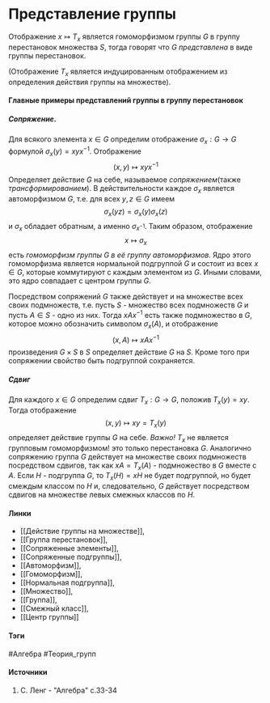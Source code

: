 # Представление группы
Отображение $x\mapsto T_{x}$ является гомоморфизмом группы $G$ в группу перестановок множества $S$, тогда говорят что $G$ *представлена* в виде группы перестановок.

(Отображение $T_{x}$ является индуцированным отображением из определения действия группы на множестве).
#### Главные примеры представлений группы в группу перестановок
##### Сопряжение. 
Для всякого элемента $x\in G$ определим отображение $\sigma_{x}:G\to G$ формулой $\sigma_{x}(y)=xyx^{-1}$. Отображение
$$
(x,y)\mapsto xyx^{-1}
$$ 
Определяет действие $G$ на себе, называемое *сопряжением*(также *трансформированием*). В действительности каждое $\sigma_{x}$ является автоморфизмом $G$, т.е. для всех $y,z\in G$ имеем
$$
\sigma_{x}(yz)=\sigma_{x}(y)\sigma_{x}(z)
$$
и $\sigma_{x}$ обладает обратным, а именно $\sigma_{x^{-1}}$. Таким образом, отображение 
$$
x\mapsto\sigma_{x}
$$
есть *гомоморфизм группы $G$ в её группу автоморфизмов*. Ядро этого гомоморфизма является нормальной подгруппой $G$ и состоит из всех $x\in G$, которые коммутируют с каждым элементом из $G$. Иными словами, это ядро совпадает с центром группы $G$.

Посредством сопряжений $G$ также действует и на множестве всех своих подмножеств, т.е. пусть $S$ - множество всех подмножеств $G$ и пусть $A\in S$ - одно из них. Тогда $xAx^{-1}$ есть также подмножество в $G$, которое можно обозначить символом $\sigma_{x}(A)$, и отображение 
$$
(x,A)\mapsto xAx^{-1}
$$
произведения $G\times S$ в $S$ определяет действие $G$ на $S$. Кроме того при сопряжении свойство быть подгруппой сохраняется.
##### Сдвиг
Для каждого $x\in G$ определим сдвиг $T_{x}:G\to G$, положив $T_{x}(y)=xy$. Тогда отображение
$$
(x,y)\mapsto xy=T_{x}(y)
$$
определяет действие группы $G$ на себе.
*Важно!* $T_{x}$ не является групповым гомоморфизмом! это только перестановка $G$.
Аналогично сопряжению группа $G$ действует на множестве своих подмножеств посредством сдвигов, так как $xA=T_{x}(A)$ - подмножество в $G$ вместе с $A$. Если $H$ - подгруппа $G$, то $T_{x}(H)=xH$ не будет подгруппой, но будет смеждым классом по $H$ и, следовательно, $G$ действует посредством сдвигов на множестве левых смежных классов по $H$.
#### Линки
- [[Действие группы на множестве]],
- [[Группа перестановок]],
- [[Сопряженные элементы]],
- [[Сопряженные подгруппы]],
- [[Автоморфизм]],
- [[Гомоморфизм]],
- [[Нормальная подгруппа]],
- [[Множество]],
- [[Группа]],
- [[Смежный класс]],
- [[Центр группы]]
#### Тэги
 #Алгебра 
 #Теория_групп 
#### Источники
 1. С. Ленг - "Алгебра" с.33-34